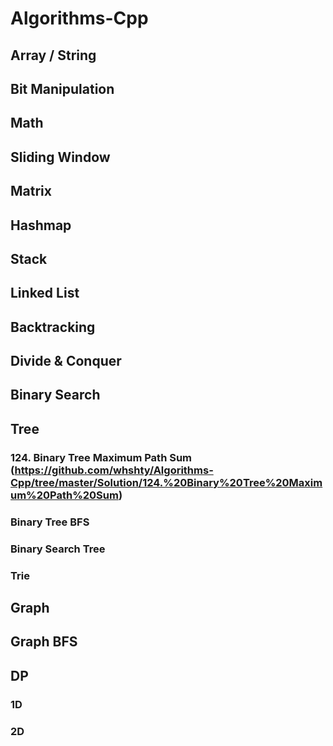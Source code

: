 # Algorithms-Cpp

## Array / String

## Bit Manipulation

## Math

## Sliding Window

## Matrix

## Hashmap

## Stack

## Linked List

## Backtracking

## Divide & Conquer

## Binary Search

## Tree

### 124. Binary Tree Maximum Path Sum (https://github.com/whshty/Algorithms-Cpp/tree/master/Solution/124.%20Binary%20Tree%20Maximum%20Path%20Sum)

### Binary Tree BFS

### Binary Search Tree

### Trie

## Graph

## Graph BFS

## DP

### 1D

### 2D
